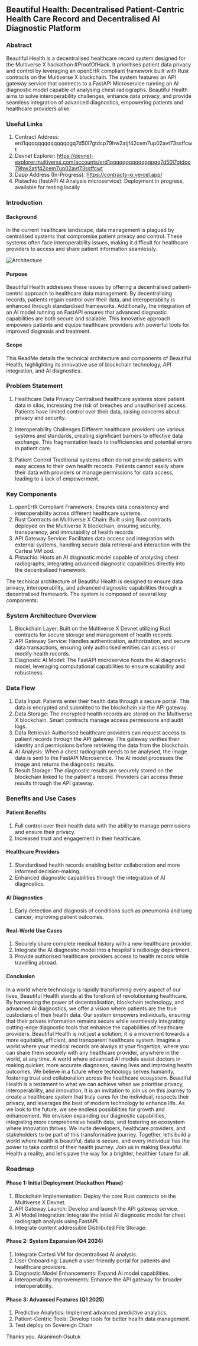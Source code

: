 ## Beautiful Health: Decentralised Patient-Centric Health Care Record and Decentralised AI Diagnostic Platform

### Abstract
Beautiful Health is a decentralised healthcare record system designed for the Multiverse X hackathon #ProofOfHack. It prioritises patient data privacy and control by leveraging an openEHR compliant framework built with Rust contracts on the Multiverse X blockchain. The system features an API gateway service that connects to a FastAPI Microservice running an AI diagnostic model capable of analysing chest radiographs. Beautiful Health aims to solve interoperability challenges, enhance data privacy, and provide seamless integration of advanced diagnostics, empowering patients and healthcare providers alike.

### Useful Links
1. Contract Address: erd1qqqqqqqqqqqqqpgq7d50l7gtdcp79hw2atjf42cem7up02avt73ssffcwt 
2. Devnet Explorer: https://devnet-explorer.multiversx.com/accounts/erd1qqqqqqqqqqqqqpgq7d50l7gtdcp79hw2atjf42cem7up02avt73ssffcwt
3. Dapp Address (In-Progress): https://contracts-xi.vercel.app/
4. Pistachio (fastAPI AI Analysis microservice): Deployment in progress, available for testing locally


### Introduction

#### Background
In the current healthcare landscape, data management is plagued by centralised systems that compromise patient privacy and control. These systems often face interoperability issues, making it difficult for healthcare providers to access and share patient information seamlessly.

![Architecture](architecture.png)

#### Purpose
Beautiful Health addresses these issues by offering a decentralised patient-centric approach to healthcare data management. By decentralising records, patients regain control over their data, and interoperability is enhanced through standardised frameworks. Additionally, the integration of an AI model running on FastAPI ensures that advanced diagnostic capabilities are both secure and scalable. This innovative approach empowers patients and equips healthcare providers with powerful tools for improved diagnosis and treatment.

#### Scope
This ReadMe details the technical architecture and components of Beautiful Health, highlighting its innovative use of blockchain technology, API integration, and AI diagnostics.

### Problem Statement
1. Healthcare Data Privacy
Centralised healthcare systems store patient data in silos, increasing the risk of breaches and unauthorised access. Patients have limited control over their data, raising concerns about privacy and security.

2. Interoperability Challenges
Different healthcare providers use various systems and standards, creating significant barriers to effective data exchange. This fragmentation leads to inefficiencies and potential errors in patient care.

3. Patient Control
Traditional systems often do not provide patients with easy access to their own health records. Patients cannot easily share their data with providers or manage permissions for data access, leading to a lack of empowerment.


### Key Components
1. openEHR Compliant Framework: Ensures data consistency and interoperability across different healthcare systems.
2. Rust Contracts on Multiverse X Chain: Built using Rust contracts deployed on the Multiverse X blockchain, ensuring security, transparency, and immutability of health records.
3. API Gateway Service: Facilitates data access and integration with external systems, handling secure data retrieval and interaction with the Cartesi VM pod.
4. Pistachio: Hosts an AI diagnostic model capable of analysing chest radiographs, integrating advanced diagnostic capabilities directly into the decentralised framework.


The technical architecture of Beautiful Health is designed to ensure data privacy, interoperability, and advanced diagnostic capabilities through a decentralised framework. The system is composed of several key components:

### System Architecture Overview
1. Blockchain Layer: Built on the Multiverse X Devnet utilizing Rust contracts for secure storage and management of health records.
2. API Gateway Service: Handles authentication, authorization, and secure data transactions, ensuring only authorised entities can access or modify health records.
3. Diagnostic AI Model: The FastAPI microservice hosts the AI diagnostic model, leveraging computational capabilities to ensure scalability and robustness.

### Data Flow
1. Data Input: Patients enter their health data through a secure portal. This data is encrypted and submitted to the blockchain via the API gateway.
2. Data Storage: The encrypted health records are stored on the Multiverse X blockchain. Smart contracts manage access permissions and audit logs.
3. Data Retrieval: Authorised healthcare providers can request access to patient records through the API gateway. The gateway verifies their identity and permissions before retrieving the data from the blockchain.
4. AI Analysis: When a chest radiograph needs to be analysed, the image data is sent to the FastAPI Microservice. The AI model processes the image and returns the diagnostic results.
5. Result Storage: The diagnostic results are securely stored on the blockchain linked to the patient's record. Providers can access these results through the API gateway.


### Benefits and Use Cases

#### Patient Benefits
1. Full control over their health data with the ability to manage permissions and ensure their privacy.
2. Increased trust and engagement in their healthcare.
   
#### Healthcare Providers
1. Standardised health records enabling better collaboration and more informed decision-making.
2. Enhanced diagnostic capabilities through the integration of AI diagnostics.

#### AI Diagnostics
1. Early detection and diagnosis of conditions such as pneumonia and lung cancer, improving patient outcomes.

#### Real-World Use Cases
1. Securely share complete medical history with a new healthcare provider.
2. Integrate the AI diagnostic model into a hospital's radiology department.
3. Provide authorised healthcare providers access to health records while travelling abroad.


#### Conclusion
In a world where technology is rapidly transforming every aspect of our lives, Beautiful Health stands at the forefront of revolutionising healthcare. By harnessing the power of decentralisation, blockchain technology, and advanced AI diagnostics, we offer a vision where patients are the true custodians of their health data. Our system empowers individuals, ensuring that their private information remains secure while seamlessly integrating cutting-edge diagnostic tools that enhance the capabilities of healthcare providers.
Beautiful Health is not just a solution; it is a movement towards a more equitable, efficient, and transparent healthcare system. Imagine a world where your medical records are always at your fingertips, where you can share them securely with any healthcare provider, anywhere in the world, at any time. A world where advanced AI models assist doctors in making quicker, more accurate diagnoses, saving lives and improving health outcomes.
We believe in a future where technology serves humanity, fostering trust and collaboration across the healthcare ecosystem. Beautiful Health is a testament to what we can achieve when we prioritise privacy, interoperability, and innovation. It is an invitation to join us on this journey to create a healthcare system that truly cares for the individual, respects their privacy, and leverages the best of modern technology to enhance life.
As we look to the future, we see endless possibilities for growth and enhancement. We envision expanding our diagnostic capabilities, integrating more comprehensive health data, and fostering an ecosystem where innovation thrives. We invite developers, healthcare providers, and stakeholders to be part of this transformative journey.
Together, let’s build a world where health is beautiful, data is secure, and every individual has the power to take control of their health journey. Join us in making Beautiful Health a reality, and let’s pave the way for a brighter, healthier future for all.


### Roadmap

#### Phase 1: Initial Deployment (Hackathon Phase)
1. Blockchain Implementation: Deploy the core Rust contracts on the Multiverse X Devnet.
2. API Gateway Launch: Develop and launch the API gateway service.
3. AI Model Integration: Integrate the initial AI diagnostic model for chest radiograph analysis using FastAPI.
4. Integrate content addressible Distributed File Storage.

#### Phase 2: System Expansion (Q4 2024)
1. Integrate Cartesi VM for decentralised AI analysis.
2. User Onboarding: Launch a user-friendly portal for patients and healthcare providers.
3. Diagnostic Model Enhancements: Expand AI model capabilities.
4. Interoperability Improvements: Enhance the API gateway for broader interoperability.
   
#### Phase 3: Advanced Features (Q1 2025)
1. Predictive Analytics: Implement advanced predictive analytics.
2. Patient-Centric Tools: Develop tools for better health data management.
3. Test deploy on Sovereign Chain





Thanks you.
Akanimoh Osutuk

